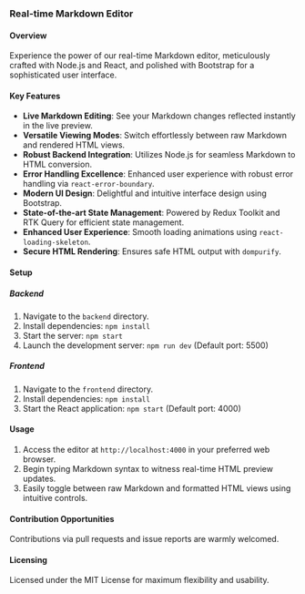 ### Real-time Markdown Editor

#### Overview
Experience the power of our real-time Markdown editor, meticulously crafted with Node.js and React, and polished with Bootstrap for a sophisticated user interface.

#### Key Features
- **Live Markdown Editing**: See your Markdown changes reflected instantly in the live preview.
- **Versatile Viewing Modes**: Switch effortlessly between raw Markdown and rendered HTML views.
- **Robust Backend Integration**: Utilizes Node.js for seamless Markdown to HTML conversion.
- **Error Handling Excellence**: Enhanced user experience with robust error handling via `react-error-boundary`.
- **Modern UI Design**: Delightful and intuitive interface design using Bootstrap.
- **State-of-the-art State Management**: Powered by Redux Toolkit and RTK Query for efficient state management.
- **Enhanced User Experience**: Smooth loading animations using `react-loading-skeleton`.
- **Secure HTML Rendering**: Ensures safe HTML output with `dompurify`.

#### Setup

##### Backend
1. Navigate to the `backend` directory.
2. Install dependencies: `npm install`
3. Start the server: `npm start`
4. Launch the development server: `npm run dev` (Default port: 5500)

##### Frontend
1. Navigate to the `frontend` directory.
2. Install dependencies: `npm install`
3. Start the React application: `npm start` (Default port: 4000)

#### Usage
1. Access the editor at `http://localhost:4000` in your preferred web browser.
2. Begin typing Markdown syntax to witness real-time HTML preview updates.
3. Easily toggle between raw Markdown and formatted HTML views using intuitive controls.

#### Contribution Opportunities
Contributions via pull requests and issue reports are warmly welcomed.

#### Licensing
Licensed under the MIT License for maximum flexibility and usability.

